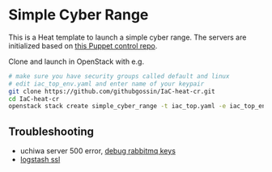 # Simple Cyber Range

This is a Heat template to launch a simple cyber range. The servers are initialized based on [this Puppet control repo](https://github.com/githubgossin/control-repo-cr).

Clone and launch in OpenStack with e.g.
```bash
# make sure you have security groups called default and linux
# edit iac_top_env.yaml and enter name of your keypair
git clone https://github.com/githubgossin/IaC-heat-cr.git
cd IaC-heat-cr
openstack stack create simple_cyber_range -t iac_top.yaml -e iac_top_env.yaml
```
## Troubleshooting
+ uchiwa server 500 error, [debug rabbitmq keys](https://www.rabbitmq.com/troubleshooting-ssl.html)
+ [logstash ssl](https://www.elastic.co/guide/en/beats/filebeat/current/configuring-ssl-logstash.html)
